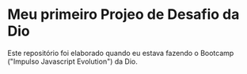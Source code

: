 # Meu primeiro Projeo de Desafio da Dio 

Este repositório foi elaborado quando eu estava fazendo o Bootcamp ("Impulso Javascript Evolution") da Dio. 
